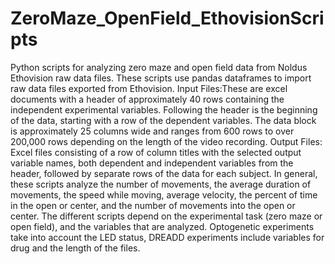 # ZeroMaze_OpenField_EthovisionScripts
Python scripts for analyzing zero maze and open field data from Noldus Ethovision raw data files.
These scripts use pandas dataframes to import raw data files exported from Ethovision. 
Input Files:These are excel documents with a header of approximately 40 rows containing the independent experimental variables. Following the header is the beginning of the data, starting with a row of the dependent variables. The data block is approximately 25 columns wide and ranges from 600 rows to over 200,000 rows depending on the length of the video recording. 
Output Files: Excel files consisting of a row of column titles with the selected output variable names, both dependent and independent variables from the header, followed by separate rows of the data for each subject. In general, these scripts analyze the number of movements, the average duration of movements, the speed while moving, average velocity, the percent of time in the open or center, and the number of movements into the open or center.
The different scripts depend on the experimental task (zero maze or open field), and the variables that are analyzed. Optogenetic experiments take into account the LED status, DREADD experiments include variables for drug and the length of the files.
